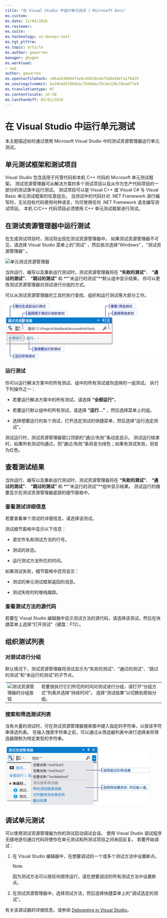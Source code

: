 ```yaml
---
title: "在 Visual Studio 中运行单元测试 | Microsoft Docs"
ms.custom: 
ms.date: 11/04/2016
ms.reviewer: 
ms.suite: 
ms.technology: vs-devops-test
ms.tgt_pltfrm: 
ms.topic: article
ms.author: gewarren
manager: ghogen
ms.workload:
- uwp
author: gewarren
ms.openlocfilehash: c06ad430664f1e6cd5010e4af5d8d28efa1f8d25
ms.sourcegitcommit: ba29e4d37db92ec784d4acf9c6e120cf0ea677e9
ms.translationtype: HT
ms.contentlocale: zh-CN
ms.lasthandoff: 02/01/2018
---
```

# <a name="run-unit-tests-in-visual-studio"></a>在 Visual Studio 中运行单元测试

本主题描述如何通过使用 Microsoft Visual Studio 中的测试资源管理器运行单元测试。

##  <a name="BKMK_Unit_test_frameworks_and_test_projects"></a> 单元测试框架和测试项目

Visual Studio 包含适用于托管代码和本机 C++ 代码的 Microsoft 单元测试框架。 测试资源管理器可从解决方案的多个测试项目以及从作为生产代码项目的一部分的测试类中运行测试。 测试项目可以是 Visual C++ 或 Visual C# 与 Visual Basic 单元测试框架的任意组合。 当测试中的代码针对 .NET Framework 进行编写时，无论目标代码使用何种语言，均可使用任何 .NET Framework 语言编写测试项目。 本机 C/C++ 代码项目必须使用 C++ 单元测试框架进行测试。

##  <a name="BKMK_Running_tests_in_Test_Explorer"></a> 在测试资源管理器中运行测试  
 在生成测试项目时，测试将出现在测试资源管理器中。 如果测试资源管理器不可见，请选择 Visual Studio 菜单上的“测试”  ，然后依次选择“Windows” 、“测试资源管理器” 。  
  
 ![单元测试资源管理器](../test/media/ute_failedpassednotrunsummary.png "UTE_FailedPassedNotRunSummary")  
  
 当你运行、编写以及重新运行测试时，测试资源管理器将在 **“失败的测试”**、 **“通过的测试”**、 **“跳过的测试”** 和 **“未运行的测试”**默认组中显示结果。 你可以更改测试资源管理器对测试进行分组的方式。  
  
 可以从测试资源管理器的工具栏执行查找、组织和运行测试等大部分工作。  
  
 ![从测试资源管理器工具栏运行测试](../test/media/ute_toolbar.png "UTE_ToolBar")  
  
###  <a name="BKMK_Running_tests"></a> 运行测试  
 你可以运行解决方案中的所有测试、组中的所有测试或你选择的一组测试。 执行下列操作之一：  
  
-   若要运行解决方案中的所有测试，请选择 **“全部运行”**。  
  
-   若要运行默认组中的所有测试，请选择 **“运行...”** ，然后选择菜单上的组。  
  
-   选择想要运行的各个测试，打开选定测试的快捷菜单，然后选择“运行选定测试”。  
  
 测试运行时，测试资源管理器窗口顶部的“通过/失败”条动态显示。 测试运行结束时，如果所有测试均通过，则“通过/失败”条将变为绿色；如果有测试失败，则变为红色。  
  
##  <a name="BKMK_Viewing_test_results"></a> 查看测试结果  
 当你运行、编写以及重新运行测试时，测试资源管理器将在 **“失败的测试”**、 **“通过的测试”**、 **“跳过的测试”** 和 **“未运行的测试”**组中显示结果。 测试运行的摘要显示在测试资源管理器底部的细节窗格中。  
  
###  <a name="BKMK_Viewing_test_details"></a> 查看测试详细信息  
 若要查看单个测试的详细信息，请选择该测试。  
  
 测试细节窗格中显示以下信息：  
  
-   源文件名和测试方法的行号。  
  
-   测试的状态。  
  
-   运行测试方法所花的时间。  
  
 如果测试失败，细节窗格中还将显示：  
  
-   测试的单元测试框架返回的消息。  
  
-   测试失败时的堆栈跟踪。  
  
###  <a name="BKMK_Viewing_the_source_code_of_a_test_method"></a> 查看测试方法的源代码  
 若要在 Visual Studio 编辑器中显示测试方法的源代码，请选择该测试，然后在快捷菜单上选择“打开测试”（键盘：F12）。  
  
##  <a name="BKMK_Organizing_the_test_list"></a> 组织测试列表  
  
###  <a name="BKMK_Grouping_tests"></a> 对测试进行分组  
 默认情况下，测试资源管理器将测试显示为“失败的测试”、“通过的测试”、“跳过的测试”和“未运行的测试”的子节点。  
  
|||  
|-|-|  
|![测试资源管理器的分组按钮](../test/media/ute_groupby_btn.png "UTE_GroupBy_btn")|若要按执行它们所花的时间对测试进行分组，请打开“分组方式”列表并选择“持续时间”。 选择“测试结果”以切换到原始分组。|  
  
###  <a name="BKMK_Searching_and_filtering_the_test_list"></a>搜索和筛选测试列表  
 当有大量的测试时，可在测试资源管理器搜索框中键入指定的字符串，以按该字符串筛选列表。 在输入搜索字符串之前，可以通过从筛选器列表中进行选择来将筛选器限制为特定类型的字符串。  
  
 ![搜索筛选器类别](../test/media/ute_searchfilter.png "UTE_SearchFilter")  
  
##  <a name="BKMK_Debugging_unit_tests"></a> 调试单元测试  
 可以使用测试资源管理器为你的测试启动调试会话。 使用 Visual Studio 调试程序无缝地逐句通过代码将使你在单元测试和所测试项目之间来回反复。 若要开始调试：  
  
1.  在 Visual Studio 编辑器中，在想要调试的一个或多个测试方法中设置断点。  
  
    > [!NOTE]
    > 因为测试方法可以按任何顺序运行，请在想要调试的所有测试方法中设置断点。  
  
2.  在测试资源管理器中，选择测试方法，然后选择快捷菜单上的“调试选定的测试”。  
  
 有关该调试器的详细信息，请参阅 [Debugging in Visual Studio](../debugger/debugging-in-visual-studio.md)。
